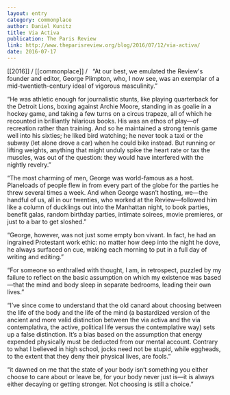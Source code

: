 ```yaml
---
layout: entry
category: commonplace
author: Daniel Kunitz
title: Via Activa
publication: The Paris Review
link: http://www.theparisreview.org/blog/2016/07/12/via-activa/
date: 2016-07-17
---
```


[[2016]] / [[commonplace]] / 
 
“At our best, we emulated the Review's founder and editor, George Plimpton, who, I now see, was an exemplar of a mid-twentieth-century ideal of vigorous masculinity.”

“He was athletic enough for journalistic stunts, like playing quarterback for the Detroit Lions, boxing against Archie Moore, standing in as goalie in a hockey game, and taking a few turns on a circus trapeze, all of which he recounted in brilliantly hilarious books. His was an ethos of play—of recreation rather than training. And so he maintained a strong tennis game well into his sixties; he liked bird watching; he never took a taxi or the subway (let alone drove a car) when he could bike instead. But running or lifting weights, anything that might unduly spike the heart rate or tax the muscles, was out of the question: they would have interfered with the nightly revelry.”

“The most charming of men, George was world-famous as a host. Planeloads of people flew in from every part of the globe for the parties he threw several times a week. And when George wasn’t hosting, we—the handful of us, all in our twenties, who worked at the Review—followed him like a column of ducklings out into the Manhattan night, to book parties, benefit galas, random birthday parties, intimate soirees, movie premieres, or just to a bar to get sloshed.”

“George, however, was not just some empty bon vivant. In fact, he had an ingrained Protestant work ethic: no matter how deep into the night he dove, he always surfaced on cue, waking each morning to put in a full day of writing and editing.”

“For someone so enthralled with thought, I am, in retrospect, puzzled by my failure to reflect on the basic assumption on which my existence was based—that the mind and body sleep in separate bedrooms, leading their own lives.”

“I’ve since come to understand that the old canard about choosing between the life of the body and the life of the mind (a bastardized version of the ancient and more valid distinction between the via activa and the via contemplativa, the active, political life versus the contemplative way) sets up a false distinction. It’s a bias based on the assumption that energy expended physically must be deducted from our mental account. Contrary to what I believed in high school, jocks need not be stupid, while eggheads, to the extent that they deny their physical lives, are fools.”

“it dawned on me that the state of your body isn’t something you either choose to care about or leave be, for your body never just is—it is always either decaying or getting stronger. Not choosing is still a choice.”
